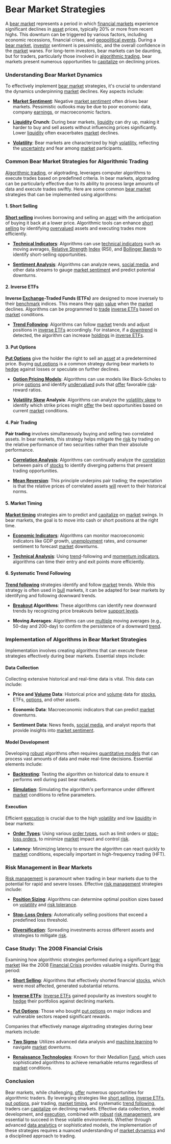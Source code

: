 # Bear Market Strategies

A [bear market](../b/bear_market.md) represents a period in which [financial markets](../f/financial_market.md) experience significant declines in [asset](../a/asset.md) prices, typically 20% or more from recent highs. This downturn can be triggered by various factors, including economic recessions, financial crises, and [geopolitical events](../g/geopolitical_events.md). During a [bear market](../b/bear_market.md), [investor](../i/investor.md) sentiment is pessimistic, and the overall confidence in the [market](../m/market.md) wanes. For long-term investors, bear markets can be daunting, but for traders, particularly those involved in [algorithmic trading](../a/algorithmic_trading.md), bear markets present numerous opportunities to [capitalize](../c/capitalize.md) on declining prices.

### Understanding Bear Market Dynamics

To effectively implement [bear market](../b/bear_market.md) strategies, it's crucial to understand the dynamics underpinning [market](../m/market.md) declines. Key aspects include:

- **[Market Sentiment](../m/market_sentiment.md)**: Negative [market sentiment](../m/market_sentiment.md) often drives bear markets. Pessimistic outlooks may be due to poor economic data, company [earnings](../e/earnings.md), or macroeconomic factors.

- **[Liquidity](../l/liquidity.md) Crunch**: During bear markets, [liquidity](../l/liquidity.md) can dry up, making it harder to buy and sell assets without influencing prices significantly. Lower [liquidity](../l/liquidity.md) often exacerbates [market](../m/market.md) declines.

- **[Volatility](../v/volatility.md)**: Bear markets are characterized by high [volatility](../v/volatility.md), reflecting the [uncertainty](../u/uncertainty_in_trading.md) and fear among [market](../m/market.md) participants.

### Common Bear Market Strategies for Algorithmic Trading

[Algorithmic trading](../a/algorithmic_trading.md), or algotrading, leverages computer algorithms to execute trades based on predefined criteria. In bear markets, algotrading can be particularly effective due to its ability to process large amounts of data and execute trades swiftly. Here are some common [bear market](../b/bear_market.md) strategies that can be implemented using algorithms:

#### 1. Short Selling

**[Short selling](../s/short_selling.md)** involves borrowing and selling an [asset](../a/asset.md) with the anticipation of buying it back at a lower price. Algorithmic tools can enhance [short selling](../s/short_selling.md) by identifying [overvalued](../o/overvalued.md) assets and executing trades more efficiently.

- **[Technical Indicators](../t/technical_indicators.md)**: Algorithms can use [technical indicators](../t/technical_indicators.md) such as moving averages, [Relative Strength](../r/relative_strength.md) [Index](../i/index_instrument.md) (RSI), and [Bollinger Bands](../b/bollinger_bands.md) to identify short-selling opportunities.
  
- **[Sentiment Analysis](../s/sentiment_analysis.md)**: Algorithms can analyze news, [social media](../s/social_media.md), and other data streams to gauge [market sentiment](../m/market_sentiment.md) and predict potential downturns.

#### 2. Inverse ETFs

**Inverse [Exchange](../e/exchange.md)-Traded Funds (ETFs)** are designed to move inversely to their [benchmark](../b/benchmark.md) indices. This means they [gain](../g/gain.md) [value](../v/value.md) when the [market](../m/market.md) declines. Algorithms can be programmed to [trade](../t/trade.md) [inverse ETFs](../i/inverse_etfs.md) based on [market](../m/market.md) conditions.

- **[Trend Following](../t/trend_following.md)**: Algorithms can follow [market](../m/market.md) trends and adjust positions in [inverse ETFs](../i/inverse_etfs.md) accordingly. For instance, if a [downtrend](../d/downtrend.md) is detected, the algorithm can increase [holdings](../h/holdings.md) in [inverse ETFs](../i/inverse_etfs.md).

#### 3. Put Options

**[Put Options](../p/put_options.md)** give the holder the right to sell an [asset](../a/asset.md) at a predetermined price. Buying [put options](../p/put_options.md) is a common strategy during bear markets to [hedge](../h/hedge.md) against losses or speculate on further declines.

- **[Option Pricing Models](../o/option_pricing_models.md)**: Algorithms can use models like Black-Scholes to price [options](../o/options.md) and identify [undervalued](../u/undervalued.md) puts that [offer](../o/offer.md) favorable [risk](../r/risk.md)-reward ratios.
  
- **[Volatility Skew](../v/volatility_skew.md) Analysis**: Algorithms can analyze the [volatility skew](../v/volatility_skew.md) to identify which strike prices might [offer](../o/offer.md) the best opportunities based on current [market](../m/market.md) conditions.

#### 4. Pair Trading

**Pair trading** involves simultaneously buying and selling two correlated assets. In bear markets, this strategy helps mitigate the [risk](../r/risk.md) by trading on the relative performance of two securities rather than their absolute performance.

- **[Correlation Analysis](../c/correlation_analysis.md)**: Algorithms can continually analyze the [correlation](../c/correlation.md) between pairs of [stocks](../s/stock.md) to identify diverging patterns that present trading opportunities.
  
- **[Mean Reversion](../m/mean_reversion.md)**: This principle underpins pair trading; the expectation is that the relative prices of correlated assets [will](../w/will.md) revert to their historical norms.

#### 5. Market Timing

**[Market timing](../m/market_timing.md)** strategies aim to predict and [capitalize](../c/capitalize.md) on [market](../m/market.md) swings. In bear markets, the goal is to move into cash or short positions at the right time.

- **[Economic Indicators](../e/economic_indicators.md)**: Algorithms can monitor macroeconomic indicators like GDP growth, [unemployment](../u/unemployment.md) rates, and consumer sentiment to forecast [market](../m/market.md) downturns.

- **[Technical Analysis](../t/technical_analysis.md)**: Using [trend](../t/trend.md)-following and [momentum indicators](../m/momentum_indicators.md), algorithms can time their entry and exit points more efficiently.

#### 6. Systematic Trend Following

**[Trend following](../t/trend_following.md)** strategies identify and follow [market](../m/market.md) trends. While this strategy is often used in [bull](../b/bull.md) markets, it can be adapted for bear markets by identifying and following downward trends.

- **[Breakout](../b/breakout.md) Algorithms**: These algorithms can identify new downward trends by recognizing price breakouts below [support levels](../s/support_levels.md).

- **Moving Averages**: Algorithms can use [multiple](../m/multiple.md) moving averages (e.g., 50-day and 200-day) to confirm the persistence of a downward [trend](../t/trend.md).

### Implementation of Algorithms in Bear Market Strategies

Implementation involves creating algorithms that can execute these strategies effectively during bear markets. Essential steps include:

#### Data Collection

Collecting extensive historical and real-time data is vital. This data can include:

- **Price and [Volume](../v/volume.md) Data**: Historical price and [volume](../v/volume.md) data for [stocks](../s/stock.md), ETFs, [options](../o/options.md), and other assets.
  
- **Economic Data**: Macroeconomic indicators that can predict [market](../m/market.md) downturns.

- **Sentiment Data**: News feeds, [social media](../s/social_media.md), and analyst reports that provide insights into [market sentiment](../m/market_sentiment.md).

#### Model Development

Developing [robust](../r/robust.md) algorithms often requires [quantitative models](../q/quantitative_models.md) that can process vast amounts of data and make real-time decisions. Essential elements include:

- **[Backtesting](../b/backtesting.md)**: Testing the algorithm on historical data to ensure it performs well during past bear markets.

- **[Simulation](../s/simulation_in_trading.md)**: Simulating the algorithm's performance under different [market](../m/market.md) conditions to refine parameters.

#### Execution

Efficient [execution](../e/execution.md) is crucial due to the high [volatility](../v/volatility.md) and low [liquidity](../l/liquidity.md) in bear markets:

- **[Order Types](../o/order_types_in_trading.md)**: Using various [order types](../o/order_types_in_trading.md), such as limit orders or [stop-loss orders](../s/stop-loss_orders.md), to minimize [market](../m/market.md) impact and control [risk](../r/risk.md).

- **Latency**: Minimizing latency to ensure the algorithm can react quickly to [market](../m/market.md) conditions, especially important in high-frequency trading (HFT).

### Risk Management in Bear Markets

[Risk management](../r/risk_management.md) is paramount when trading in bear markets due to the potential for rapid and severe losses. Effective [risk management](../r/risk_management.md) strategies include:

- **[Position Sizing](../p/position_sizing.md)**: Algorithms can determine optimal position sizes based on [volatility](../v/volatility.md) and [risk tolerance](../r/risk_tolerance.md).

- **[Stop-Loss Orders](../s/stop-loss_orders.md)**: Automatically selling positions that exceed a predefined loss threshold.

- **[Diversification](../d/diversification.md)**: Spreading investments across different assets and strategies to mitigate [risk](../r/risk.md).

### Case Study: The 2008 Financial Crisis

Examining how algorithmic strategies performed during a significant [bear market](../b/bear_market.md) like the 2008 [Financial Crisis](../f/financial_crisis.md) provides valuable insights. During this period:

- **[Short Selling](../s/short_selling.md)**: Algorithms that effectively shorted financial [stocks](../s/stock.md), which were most affected, generated substantial returns.
  
- **[Inverse ETFs](../i/inverse_etfs.md)**: [Inverse ETFs](../i/inverse_etfs.md) gained popularity as investors sought to [hedge](../h/hedge.md) their portfolios against declining markets.

- **[Put Options](../p/put_options.md)**: Those who bought [put options](../p/put_options.md) on major indices and vulnerable sectors reaped significant rewards.

Companies that effectively manage algotrading strategies during bear markets include:

- **[Two Sigma](https://www.twosigma.com/)**: Utilizes advanced data analysis and [machine learning](../m/machine_learning.md) to navigate [market](../m/market.md) downturns.
  
- **[Renaissance Technologies](https://www.rentec.com/)**: Known for their Medallion [Fund](../f/fund.md), which uses sophisticated algorithms to achieve remarkable returns regardless of [market](../m/market.md) conditions.

### Conclusion

Bear markets, while challenging, [offer](../o/offer.md) numerous opportunities for algorithmic traders. By leveraging strategies like [short selling](../s/short_selling.md), [inverse ETFs](../i/inverse_etfs.md), [put options](../p/put_options.md), pair trading, [market timing](../m/market_timing.md), and systematic [trend following](../t/trend_following.md), traders can [capitalize](../c/capitalize.md) on declining markets. Effective data collection, model development, and [execution](../e/execution.md), combined with [robust](../r/robust.md) [risk management](../r/risk_management.md), are essential to succeed in these volatile environments. Whether through advanced [data analytics](../d/data_analytics.md) or sophisticated models, the implementation of these strategies requires a nuanced understanding of [market dynamics](../m/market_dynamics.md) and a disciplined approach to trading.